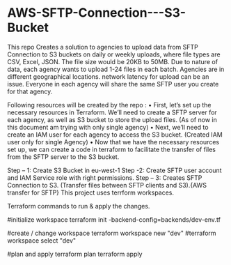 # AWS-SFTP-Connection---S3-Bucket
This repo Creates a solution to agencies to upload data from SFTP Connection to S3 buckets on daily or weekly uploads, where file types are CSV, Excel, JSON. 
The file size would be 20KB to 50MB. Due to nature of data, each agency wants to upload 1-24 files in each batch. Agencies are in different geographical locations.
network latency for upload can be an issue. Everyone in each agency will share the same SFTP user you create for that agency.

Following resources will be created by the repo :
•	First, let’s set up the necessary resources in Terraform. We’ll need to create a SFTP server for each agency, as well as S3 bucket to store the upload files. (As of now in this document am trying with only single agency)
•	Next, we’ll need to create an IAM user for each agency to access the S3 bucket. (Created IAM user only for single Agency)
•	Now that we have the necessary resources set up, we can create a code in terraform to facilitate the transfer of files from the SFTP server to the S3 bucket.

Step – 1: Create S3 Bucket in eu-west-1
Step -2: Create SFTP user account and IAM Service role with right permissions.
Step – 3:  Creates SFTP Connection to S3. (Transfer files between SFTP clients and S3).{AWS transfer for SFTP} 
This project uses terrform workspaces.

Terraform commands to run & apply the changes.

#initialize workspace
terraform init -backend-config=backends/dev-env.tf

#create / change workspace
terraform workspace new "dev"
#terraform workspace select "dev"

#plan and apply
terraform plan
terraform apply
